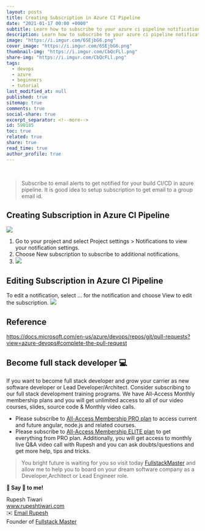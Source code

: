 ```yaml
---
layout: posts
title: Creating Subscription in Azure CI Pipeline
date: "2021-01-17 00:00 +0000"
subtitle: Learn how to subscribe to your azure ci pipeline notification
description: Learn how to subscribe to your azure ci pipeline notification
image: "https://i.imgur.com/6SEjbG6.png"
cover_image: "https://i.imgur.com/6SEjbG6.png"
thumbnail-img: "https://i.imgur.com/CbQcFLl.png"
share-img: "https://i.imgur.com/CbQcFLl.png"
tags:
  - devops
  - azure
  - beginners
  - tutorial
last_modified_at: null
published: true
sitemap: true
comments: true
social-share: true
excerpt_separator: <!--more-->
id: 590185
toc: true
related: true
share: true
read_time: true
author_profile: true
---
```


<br/>

> Subscribe to email alerts to get notified for your build CI/CD in azure
> pipeline. It is good idea to setup subscription to get email to a group email
> id.

## Creating Subscription in Azure CI Pipeline

![](https://i.imgur.com/lXk3vyq.png)

1. Go to your project and select Project settings > Notifications to view your
   notification settings.
2. Choose New subscription to subscribe to additional notifications.
3. ![](https://i.imgur.com/Kyaxp7C.png)

## Editing Subscription in Azure CI Pipeline

To edit a notification, select ... for the notification and choose View to edit
the subscription. ![](https://i.imgur.com/rwrsyrX.png)

## Reference

https://docs.microsoft.com/en-us/azure/devops/repos/git/pull-requests?view=azure-devops#complete-the-pull-request

## Become full stack developer 💻

If you want to become full stack developer and grow your carrier as new software
developer or Lead Developer/Architect. Consider subscribing to our full stack
development training programs. We have All-Access Monthly membership plans and
you will get unlimited access to all of our video courses, slides, source code &
Monthly video calls.

- Please subscribe to
  [All-Access Membership PRO plan](https://www.fullstackmaster.net/pro) to
  access current and future angular, node.js and related courses.
- Please subscribe to
  [All-Access Membership ELITE plan](https://www.fullstackmaster.net/elite) to
  get everything from PRO plan. Additionally, you will get access to monthly
  live Q&A video call with Rupesh and you can ask doubts/questions and get more
  help, tips and tricks.

> You bright future is waiting for you so visit today
> [FullstackMaster](www.fullstackmaster.net) and allow me to help you to board
> on your dream software company as a Developer,Architect or Lead Engineer role.

**💖 Say 👋 to me!**

<div> 
Rupesh Tiwari </div><div>
<a href="https://www.rupeshtiwari.com"> www.rupeshtiwari.com</a> </div><div>
✉️ <a href="mailto:fullstackmaster1@gmail.com?subject=Hi"> Email Rupesh</a> </div><div>
Founder of <a href="https://www.fullstackmaster.net"> Fullstack Master</a></div><div>
</div>
